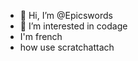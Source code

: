 - 👋 Hi, I’m @Epicswords
- 👀 I’m interested in codage
- I'm french
- how use scratchattach


<!---
Epicswords/Epicswords is a ✨ special ✨ repository because its `README.md` (this file) appears on your GitHub profile.
You can click the Preview link to take a look at your changes.
--->


